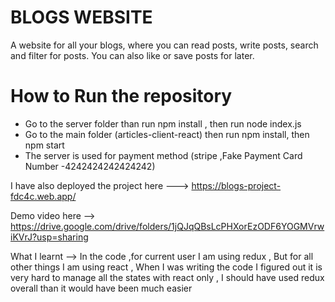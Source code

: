 # BLOGS WEBSITE
A website for all your blogs, where you can read posts, write posts, search and filter for posts. You can also like or save posts for later.

# How to Run the repository
- Go to the server folder than run npm install , then run node index.js
- Go to the main folder (articles-client-react) then run npm install, then npm start
- The server is used for payment method (stripe ,Fake Payment Card Number -4242424242424242)

I have also deployed the project here  --->
https://blogs-project-fdc4c.web.app/

Demo video here -->
https://drive.google.com/drive/folders/1jQJqQBsLcPHXorEzODF6YOGMVrwiKVrJ?usp=sharing

What I learnt --> In the code ,for current user I am using redux , But for all other things I am using react , When I was writing the code I figured out it is very hard to manage all the states with react only , I should have used redux overall than it would have been much easier
